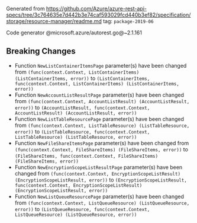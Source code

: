 Generated from https://github.com/Azure/azure-rest-api-specs/tree/3c764635e7d442b3e74caf593029fcd440b3ef82/specification/storage/resource-manager/readme.md tag: `package-2019-06`

Code generator @microsoft.azure/autorest.go@~2.1.161

## Breaking Changes

- Function `NewListContainerItemsPage` parameter(s) have been changed from `(func(context.Context, ListContainerItems) (ListContainerItems, error))` to `(ListContainerItems, func(context.Context, ListContainerItems) (ListContainerItems, error))`
- Function `NewAccountListResultPage` parameter(s) have been changed from `(func(context.Context, AccountListResult) (AccountListResult, error))` to `(AccountListResult, func(context.Context, AccountListResult) (AccountListResult, error))`
- Function `NewListTableResourcePage` parameter(s) have been changed from `(func(context.Context, ListTableResource) (ListTableResource, error))` to `(ListTableResource, func(context.Context, ListTableResource) (ListTableResource, error))`
- Function `NewFileShareItemsPage` parameter(s) have been changed from `(func(context.Context, FileShareItems) (FileShareItems, error))` to `(FileShareItems, func(context.Context, FileShareItems) (FileShareItems, error))`
- Function `NewEncryptionScopeListResultPage` parameter(s) have been changed from `(func(context.Context, EncryptionScopeListResult) (EncryptionScopeListResult, error))` to `(EncryptionScopeListResult, func(context.Context, EncryptionScopeListResult) (EncryptionScopeListResult, error))`
- Function `NewListQueueResourcePage` parameter(s) have been changed from `(func(context.Context, ListQueueResource) (ListQueueResource, error))` to `(ListQueueResource, func(context.Context, ListQueueResource) (ListQueueResource, error))`
